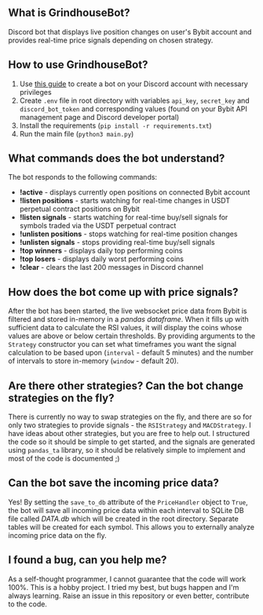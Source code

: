 ## What is GrindhouseBot?
Discord bot that displays live position changes on user's Bybit account and provides real-time price signals depending on chosen strategy.

## How to use GrindhouseBot?
1. Use [this guide](https://realpython.com/how-to-make-a-discord-bot-python/) to create a bot on your Discord account with necessary privileges
2. Create `.env` file in root directory with variables `api_key`, `secret_key` and `discord_bot_token` and corresponding values (found on your Bybit API management page and Discord developer portal)
3. Install the requirements (`pip install -r requirements.txt`)
4. Run the main file (`python3 main.py`)

## What commands does the bot understand?
The bot responds to the following commands:

- **!active** - displays currently open positions on connected Bybit account
- **!listen positions** - starts watching for real-time changes in USDT perpetual contract positions on Bybit
- **!listen signals** - starts watching for real-time buy/sell signals for symbols traded via the USDT perpetual contract
- **!unlisten positions** - stops watching for real-time position changes
- **!unlisten signals** - stops providing real-time buy/sell signals
- **!top winners** - displays daily top performing coins
- **!top losers** - displays daily worst performing coins
- **!clear** - clears the last 200 messages in Discord channel

## How does the bot come up with price signals?
After the bot has been started, the live websocket price data from Bybit is filtered and stored in-memory in a *pandas dataframe*. When it fills up with sufficient data to calculate the RSI values, it will display the coins whose values are above or below certain thresholds. By providing arguments to the `Strategy` constructor you can set what timeframes you want the signal calculation to be based upon (`interval` - default 5 minutes) and the number of intervals to store in-memory (`window` - default 20).

## Are there other strategies? Can the bot change strategies on the fly?
There is currently no way to swap strategies on the fly, and there are so for only two strategies to provide signals - the `RSIStrategy` and `MACDStrategy`. I have ideas about other strategies, but you are free to help out. I structured the code so it should be simple to get started, and the signals are generated using `pandas_ta` library, so it should be relatively simple to implement and most of the code is documented ;)

## Can the bot save the incoming price data?
Yes! By setting the `save_to_db` attribute of the `PriceHandler` object to `True`, the bot will save all incoming price data within each interval to SQLite DB file called *DATA.db* which will be created in the root directory. Separate tables will be created for each symbol. This allows you to externally analyze incoming price data on the fly.

## I found a bug, can you help me?
As a self-thought programmer, I cannot guarantee that the code will work 100%. This is a hobby project. I tried my best, but bugs happen and I'm always learning. Raise an issue in this repository or even better, contribute to the code.
